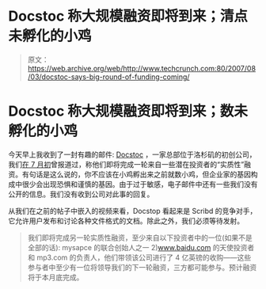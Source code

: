 # Docstoc 称大规模融资即将到来；清点未孵化的小鸡

> 原文：<https://web.archive.org/web/http://www.techcrunch.com:80/2007/08/03/docstoc-says-big-round-of-funding-coming/>

# Docstoc 称大规模融资即将到来；数未孵化的小鸡

 [](https://web.archive.org/web/20201130011654/http://www.docstoc.com/) 今天早上我收到了一封有趣的邮件: [Docstoc](https://web.archive.org/web/20201130011654/http://www.docstoc.com/) ，一家总部位于洛杉矶的初创公司，我们[在 7 月初](https://web.archive.org/web/20201130011654/http://www.beta.techcrunch.com/2007/07/08/competition-for-scribd/)曾报道过，称他们即将完成一轮来自一些潜在投资者的“实质性”融资。有句话是这么说的，你不应该在小鸡孵出来之前就数小鸡，但企业家的基因构成中很少会出现恐惧和谨慎的基因。由于过于敏感，电子邮件中还有一些我们没有公开的信息。我们没有收到公司对此事的回复。

从我们在之前的帖子中嵌入的视频来看，Docstop 看起来是 Scribd 的竞争对手，它允许用户发布和讨论各种文件格式的文档。除此之外，我们必须等待发射。

> 我们即将完成另一轮实质性融资，至少来自以下投资者中的一位(如果不是全部的话): mysapce 的联合创始人之一 2)www.baidu.com 的天使投资者和 mp3.com 的负责人，他们带领该公司进行了 4 亿英镑的收购——这些参与者中至少有一位将领导我们的下一轮融资，三方都可能参与。预计融资将于本月底完成。